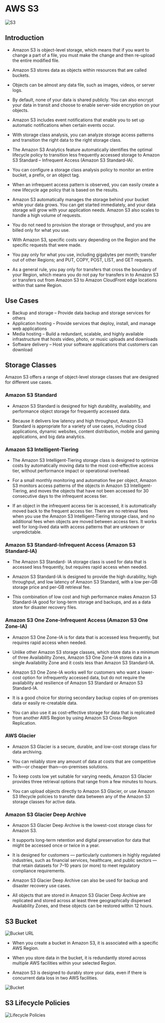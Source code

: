 # AWS S3

![S3](./images/s3.png)

## Introduction

- Amazon S3 is object-level storage, which means that if you want to change a part of a file, you
  must make the change and then re-upload the entire modified file.

- Amazon S3 stores data as objects within resources that are called buckets.

- Objects can be almost any data file, such as images, videos, or server logs.

- By default, none of your data is shared publicly. You can also encrypt your data in transit and
  choose to enable server-side encryption on your objects.

- Amazon S3 includes event notifications that enable you to set up automatic notifications when
  certain events occur.

- With storage class analysis, you can analyze storage access patterns and transition the right data to
  the right storage class.

- The Amazon S3 Analytics feature automatically identifies the optimal lifecycle policy to transition less frequently accessed storage to Amazon S3 Standard – Infrequent Access (Amazon S3 Standard-IA).

- You can configure a storage class analysis policy to monitor an entire bucket, a prefix, or an object tag.

- When an infrequent access pattern is observed, you can easily create a new lifecycle age policy that
  is based on the results.

- Amazon S3 automatically manages the storage behind your bucket while your data grows. You can get started immediately, and your data storage will grow with your application needs. Amazon S3 also scales to handle a high volume of requests.

- You do not need to provision the storage or throughput, and you are billed only for what you use.

- With Amazon S3, specific costs vary depending on the Region and the specific requests that were made.

- You pay only for what you use, including gigabytes per month; transfer out of other
  Regions; and PUT, COPY, POST, LIST, and GET requests.

- As a general rule, you pay only for transfers that cross the boundary of your Region, which means you do not pay for transfers in to Amazon S3 or transfers out from Amazon S3 to Amazon CloudFront edge locations within that same Region.

## Use Cases

- Backup and storage – Provide data backup and storage services for others
- Application hosting – Provide services that deploy, install, and manage web applications
- Media hosting – Build a redundant, scalable, and highly available infrastructure that hosts video,
  photo, or music uploads and downloads
- Software delivery – Host your software applications that customers can download

## Storage Classes

Amazon S3 offers a range of object-level storage classes that are designed for different use cases.

### Amazon S3 Standard

- Amazon S3 Standard is designed for high durability, availability, and performance object storage for frequently accessed data.

- Because it delivers low latency and high throughput, Amazon S3 Standard is appropriate for a variety of use cases, including cloud applications, dynamic websites, content distribution, mobile and gaming applications, and big data analytics.

### Amazon S3 Intelligent-Tiering

- The Amazon S3 Intelligent-Tiering storage class is designed to optimize costs by automatically moving data to the most cost-effective access tier, without performance impact or operational overhead.

- For a small monthly monitoring and automation fee per object, Amazon S3 monitors access patterns of the objects in Amazon S3 Intelligent- Tiering, and moves the objects that have not been accessed for 30 consecutive days to the infrequent access tier.

- If an object in the infrequent access tier is accessed, it is automatically moved back to the frequent access tier. There are no retrieval fees when you use the Amazon S3 Intelligent-Tiering storage class, and no additional fees when objects are moved between access tiers. It works well for long-lived data with access patterns that are unknown or unpredictable.

### Amazon S3 Standard-Infrequent Access (Amazon S3 Standard-IA)

- The Amazon S3 Standard- IA storage class is used for data that is accessed less frequently, but requires rapid access when needed.

- Amazon S3 Standard-IA is designed to provide the high durability, high throughput, and low latency of Amazon S3 Standard, with a low per-GB storage price and per-GB retrieval fee.

- This combination of low cost and high performance makes Amazon S3 Standard-IA good for long-term storage and backups, and as a data store for disaster recovery files.

### Amazon S3 One Zone-Infrequent Access (Amazon S3 One Zone-IA)

- Amazon S3 One Zone-IA is for data that is accessed less frequently, but requires rapid access when needed.

- Unlike other Amazon S3 storage classes, which store data in a minimum of three Availability Zones,
  Amazon S3 One Zone-IA stores data in a single Availability Zone and it costs less than Amazon S3
  Standard-IA.

- Amazon S3 One Zone-IA works well for customers who want a lower-cost option for infrequently accessed data, but do not require the availability and resilience of Amazon S3 Standard or Amazon S3 Standard-IA.

- It is a good choice for storing secondary backup copies of on-premises data or easily re-creatable data.

- You can also use it as cost-effective storage for data that is replicated from another AWS Region by using Amazon S3 Cross-Region Replication.

### AWS Glacier

- Amazon S3 Glacier is a secure, durable, and low-cost storage class for data archiving.

- You can reliably store any amount of data at costs that are competitive with—or cheaper than—on-premises solutions.

- To keep costs low yet suitable for varying needs, Amazon S3 Glacier provides three retrieval options that range from a few minutes to hours.

- You can upload objects directly to Amazon S3 Glacier, or use Amazon S3 lifecycle policies to transfer data between any of the Amazon S3 storage classes for active data.

### Amazon S3 Glacier Deep Archive

- Amazon S3 Glacier Deep Archive is the lowest-cost storage class for Amazon S3.

- It supports long-term retention and digital preservation for data that might be accessed once or twice in a year.

- It is designed for customers — particularly customers in highly regulated industries, such as financial services, healthcare, and public sectors — that retain datasets for 7–10 years (or more) to meet regulatory compliance requirements.

- Amazon S3 Glacier Deep Archive can also be used for backup and disaster recovery use cases.

- All objects that are stored in Amazon S3 Glacier Deep Archive are replicated and stored across at least three geographically dispersed Availability Zones, and these objects can be restored within 12 hours.

## S3 Bucket

![Bucket URL](./images/bucket-url.png)

- When you create a bucket in Amazon S3, it is associated with a specific AWS Region.

- When you store data in the bucket, it is redundantly stored across multiple AWS facilities within your selected Region.

- Amazon S3 is designed to durably store your data, even if there is concurrent data loss in two AWS facilities.

![Bucket](./images/bucket.png)

## S3 Lifecycle Policies

![Lifecycle Policies](./images/s3-lifecycle.png)
